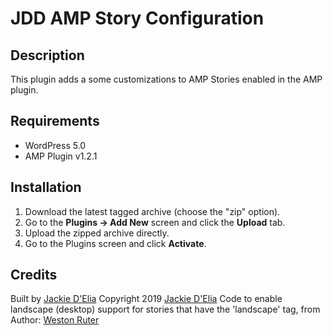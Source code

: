 # JDD AMP Story Configuration

## Description

This plugin adds a some customizations to AMP Stories enabled in the AMP plugin.

## Requirements

- WordPress 5.0
- AMP Plugin v1.2.1

## Installation

1. Download the latest tagged archive (choose the "zip" option).
2. Go to the **Plugins -> Add New** screen and click the **Upload** tab.
3. Upload the zipped archive directly.
4. Go to the Plugins screen and click **Activate**.

## Credits

Built by [Jackie D'Elia](https://twitter.com/jdelia)
Copyright 2019 [Jackie D'Elia](https://jackiedelia.com/)
Code to enable landscape (desktop) support for stories that have the 'landscape' tag, from Author: [Weston Ruter](https://weston.ruter.net/)
